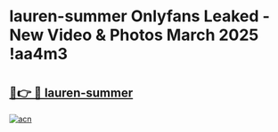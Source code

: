 # lauren-summer Onlyfans Leaked - New Video & Photos March 2025 !aa4m3

# <h2><a href="https://ca4prz.iuczelnia.edu.pl?title=lauren-summer&ref=aa4m3">🔗👉 🔴 lauren-summer</a></h2>

[![acn](https://github.com/user-attachments/assets/0f9c940e-d8b0-45ae-aac7-cd30a18b3e1c)](https://ca4prz.iuczelnia.edu.pl?title=lauren-summer&ref=aa4m3)

